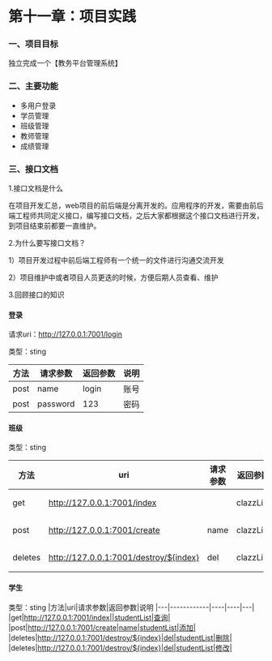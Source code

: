 # 第十一章：项目实践

### 一、项目目标

独立完成一个【教务平台管理系统】

### 二、主要功能

* 多用户登录
* 学员管理
* 班级管理
* 教师管理
* 成绩管理

### 三、接口文档

1.接口文档是什么

在项目开发汇总，web项目的前后端是分离开发的。应用程序的开发，需要由前后端工程师共同定义接口，编写接口文档，之后大家都根据这个接口文档进行开发，到项目结束前都要一直维护。

2.为什么要写接口文档？

1）项目开发过程中前后端工程师有一个统一的文件进行沟通交流开发

2）项目维护中或者项目人员更迭的时候，方便后期人员查看、维护

3.回顾接口的知识
#### 登录

请求uri：http://127.0.0.1:7001/login

类型：sting

|方法|请求参数|返回参数|说明
|---|------------|----|----|
|post|name|login|账号|
|post|password|123|密码|

#### 班级

类型：sting

|方法|uri|请求参数|返回参数|说明
|---|------------|----|----|---|
|get|http://127.0.0.1:7001/index||clazzList|查询|
|post|http://127.0.0.1:7001/create|name|clazzList|添加|
|deletes|http://127.0.0.1:7001/destroy/${index}|del|clazzList|删除|

#### 学生

类型：sting
|方法|uri|请求参数|返回参数|说明
|---|------------|----|----|---|
|get|http://127.0.0.1:7001/index||studentList|查询|
|post|http://127.0.0.1:7001/create|name|studentList|添加|
|deletes|http://127.0.0.1:7001/destroy/${index}|del|studentList|删除|
|deletes|http://127.0.0.1:7001/destroy/${index}|del|studentList|修改|